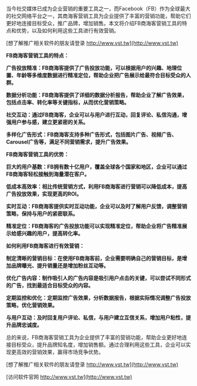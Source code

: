 当今社交媒体已成为企业营销的重要工具之一，而Facebook（FB）作为全球最大的社交网络平台之一，其商海客营销工具为企业提供了丰富的营销功能，帮助它们更好地连接目标受众，推广品牌，增加销售。本文将介绍FB商海客营销工具的特点和优势，以及如何利用这些工具进行有效营销。

[想了解推广相关软件的朋友请登录 http://www.vst.tw](http://www.vst.tw)

**FB商海客营销工具的特点：**

**广告投放精准：FB商海客提供了广告投放功能，可以根据用户的兴趣、地理位置、年龄等多维度数据进行精准定位，帮助企业把广告展示给最符合目标受众的人群。**

**数据分析功能：FB商海客提供了详细的数据分析报告，帮助企业了解广告效果，包括点击率、转化率等关键指标，从而优化营销策略。**

**社交互动：通过FB商海客，企业可以与用户进行互动，回复评论、私信沟通，增强用户参与感，建立更紧密的关系。**

**多样化广告形式：FB商海客支持多种广告形式，包括图片广告、视频广告、Carousel广告等，满足不同营销需求，提升广告效果。**

**FB商海客营销工具的优势：**

**巨大的用户基数：FB拥有数十亿用户，覆盖全球各个国家和地区，企业可以通过FB商海客轻松接触到海量潜在客户。**

**低成本高效率：相比传统营销方式，利用FB商海客进行营销可以降低成本，提高广告投放效果，实现更高的ROI。**

**实时互动：FB商海客提供实时互动功能，企业可以及时了解用户反馈，调整营销策略，保持与用户的紧密联系。**

**精准定位：FB商海客的广告投放功能可以实现精准定位，帮助企业将广告精准展示给感兴趣的用户，提高转化率。**

**如何利用FB商海客进行有效营销：**

**制定清晰的营销目标：在使用FB商海客前，企业需要明确自己的营销目标，是增加品牌曝光、提升销量还是增加粉丝互动等。**

**优化广告内容：制作吸引人的广告内容是吸引用户点击的关键，可以尝试不同形式的广告，找到最适合目标受众的内容。**

**定期监控和优化：定期监控广告效果，分析数据报告，根据实际情况调整广告投放策略，优化营销效果。**

**与用户互动：及时回复用户评论、私信，与用户建立互信关系，增加用户粘性，提升品牌忠诚度。**

总的来说，FB商海客营销工具为企业提供了丰富的营销功能，帮助企业更好地连接目标受众，提升品牌知名度，增加销售额。通过合理利用这些工具，企业可以实现更高效的营销效果，赢得市场竞争优势。

[想了解推广相关软件的朋友请登录 http://www.vst.tw](http://www.vst.tw)


[访问软件官网 http://www.vst.tw](http://www.vst.tw)
